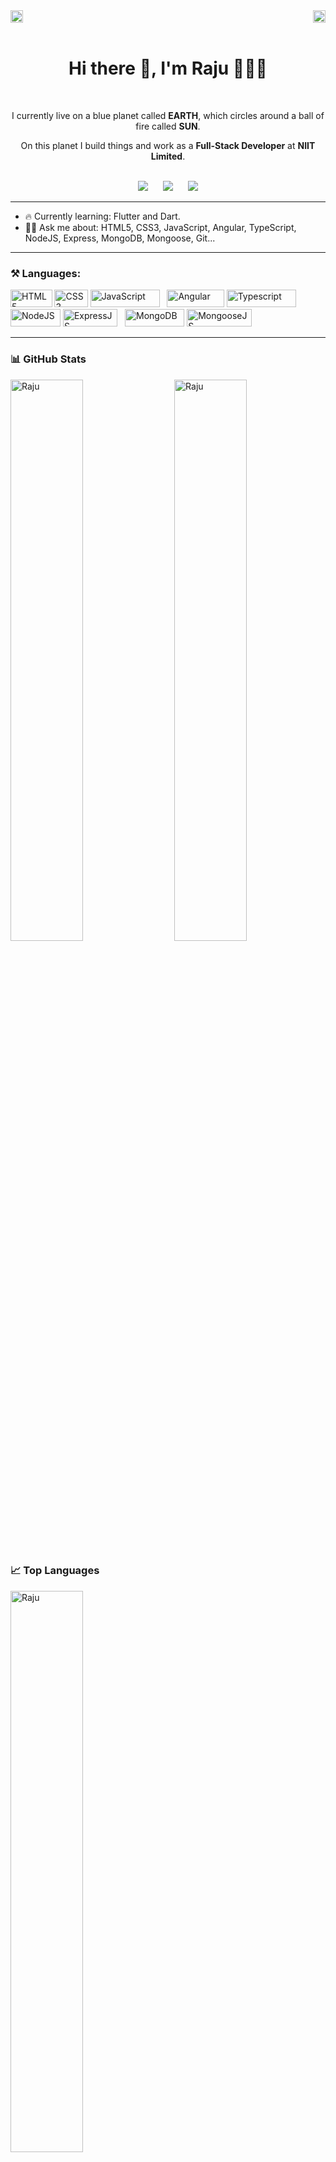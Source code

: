 <div align="right">
  <img align="left" src="https://komarev.com/ghpvc/?username=raju&label=Visitors&color=0e75b6&style=flat" alt="raju" height="20" />
<!--   <small> Now Playing 🎶 🎶 on </small>&nbsp;&nbsp; -->
  <a href="https://open.spotify.com/playlist/2E2Tkd60GZLEMkd1XN4Dpz?si=b4c4dedb5c1b40b4" target="_blank">
    <img src="https://img.shields.io/badge/spotify-%231ED760.svg?&style=for-the-badge&logo=spotify&logoColor=white" height="20" />
  </a>
</div>
<br />

<div align='center'>
  <div>
    <h1> Hi there 👋, I'm Raju  🧑🏻‍💻 </h1>
    <br />
    <p>I currently live on a blue planet called <b>EARTH</b>, which circles around a ball of fire called <b>SUN</b>.</p>
    <p>On this planet I build things and work as a <b>Full-Stack Developer</b> at <b>NIIT Limited</b>.</p>
  </div>
  <br />
  <div>
    <a href="https://twitter.com/"><img src="https://img.shields.io/badge/TWITTER-1DA1F2.svg?&style=for-the-badge&logo=twitter&logoColor=white" /></a>
    &nbsp;&nbsp;&nbsp;&nbsp;
    <a href="https://www.linkedin.com/in/imrajudhami/"><img src="https://img.shields.io/badge/LINKEDIN-0077B5.svg?&style=for-the-badge&logo=linkedin&logoColor=white" /></a>
    &nbsp;&nbsp;&nbsp;&nbsp;
    <a href="mailto:imrajudhami@gmail.com"><img src="https://img.shields.io/badge/GMAIL-D14836.svg?&style=for-the-badge&logo=gmail&logoColor=white" /></a>
  </div>
</div>

<hr>

- 🔥 Currently learning: Flutter and Dart.
- 🙇🏻 Ask me about: HTML5, CSS3, JavaScript, Angular, TypeScript, NodeJS, Express, MongoDB, Mongoose, Git...

<hr>

### ⚒️ Languages:
<p>
  <img alt="HTML5" src="https://img.shields.io/badge/HTML-E34F26.svg?logo=html5&logoColor=white&style=for-the-badge" height="28" width="66.50" />
  <img alt="CSS3" src="https://img.shields.io/badge/CSS-1572B6.svg?logo=css3&logoColor=white&style=for-the-badge" height="28" width="53.25" />
  <img alt="JavaScript" src="https://img.shields.io/badge/JavaScript-EDD718.svg?logo=javascript&logoColor=black&style=for-the-badge" height="28" width="111" />&nbsp;&nbsp;
  <img alt="Angular" src="https://img.shields.io/badge/Angular-DD0031.svg?logo=angular&logoColor=white&style=for-the-badge" height="28" width="91.25"/>
  <img alt="Typescript" src="https://img.shields.io/badge/TypeScript-007ACC.svg?logo=typescript&logoColor=white&style=for-the-badge" height="28" width="111" />&nbsp;&nbsp;
  <img alt="NodeJS" src="https://img.shields.io/badge/NodeJS-43853D.svg?logo=Node.js&logoColor=white&style=for-the-badge" height="28" width="80" />
  <img alt="ExpressJS" src="https://img.shields.io/badge/Express-7B7B7B.svg?logo=Node.js&logoColor=white&style=for-the-badge" height="28" width="87.25" />&nbsp;&nbsp;
  <img alt="MongoDB" src="https://img.shields.io/badge/MongoDB-13AA52.svg?logo=mongodb&logoColor=white&style=for-the-badge" height="28" width="95.25" />
  <img alt="MongooseJS" src="https://img.shields.io/badge/Mongoose-880000.svg?logo=Node.js&logoColor=white&style=for-the-badge" height="28" width="103.50" />
</p>

<hr />
<!-- ### Open Source Projects

[![SunbirdEd Portal](https://github-readme-stats.vercel.app/api/pin/?username=raju&repo=SunbirdEd-portal)](https://github.com/Sunbird-Ed/SunbirdEd-portal)
[![SunbirdEd Content Player](https://github-readme-stats.vercel.app/api/pin/?username=raju&repo=sunbird-content-player)](https://github.com/Raju/sunbird-content-player)
[![Sunbird Content Plugins](https://github-readme-stats.vercel.app/api/pin/?username=raju&repo=sunbird-content-plugins)](https://github.com/project-sunbird/sunbird-content-plugins)
[![Analytics UI](https://github-readme-stats.vercel.app/api/pin/?username=raju&repo=analytics-ui-srl)](https://github.com/Raju/analytics-ui-srl)
[![Analytics UI](https://github-readme-stats.vercel.app/api/pin/?username=raju&repo=cert-verify-service)](https://github.com/Raju/cert-verify-service) -->


<!-- 
### 🔊 Playing on Spotify...
[![Spotify](https://novatorem-five-pearl.vercel.app/api/spotify)](https://open.spotify.com/user/ttfhfxss24s3y356dqg7ckliy) -->


### 📊 GitHub Stats
<img src="https://github-readme-streak-stats.herokuapp.com/?user=raju&count_private=true&theme=white&layout=compact" alt="Raju" align="right" width="48%" />
<img src="https://github-readme-stats.vercel.app/api?username=raju&count_private=true&show_icons=true&theme=white&layout=compact" alt="Raju" width="48%" />

### 📈 Top Languages
<img src="https://github-readme-stats.vercel.app/api/top-langs/?username=raju&count_private=true&show_icons=true&theme=white&layout=compact" alt="Raju" width="48%" />

### 📈 Stack Overflow Stats
<img src="https://stackoverflow.com/users/flair/14276573.png" width="208" height="58"></a>

<!-- <div align="right">
  <a href="https://open.spotify.com/playlist/2E2Tkd60GZLEMkd1XN4Dpz?si=b4c4dedb5c1b40b4">
    <img src="https://img.shields.io/badge/spotify-%231ED760.svg?&style=for-the-badge&logo=spotify&logoColor=white" />
  </a>
</div> -->
